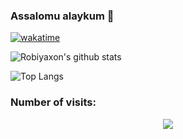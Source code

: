 ### Assalomu alaykum 👋

[![wakatime](https://wakatime.com/badge/user/8236cc84-89d9-48a7-85b7-540babc50685.svg)](https://wakatime.com/@ae14eaa3-2431-4080-9f3c-b3798bd1d0c3)

![Robiyaxon's github stats](https://github-readme-stats.vercel.app/api?username=Robiyaxon&title_color=fff&text_color=fde&show_icons=true&theme=default&bg_color=30,642b73,c6426e)

![Top Langs](https://github-readme-stats.vercel.app/api/top-langs/?username=Robiyaxon&layout=compact&bg_color=30,642b73,c6426e&title_color=fff&text_color=fff&show_icons=true)

   ### Number of visits:

<p align="center">
   <img src="https://profile-counter.glitch.me/{Robiyaxon}/count.svg"/>
</p>
